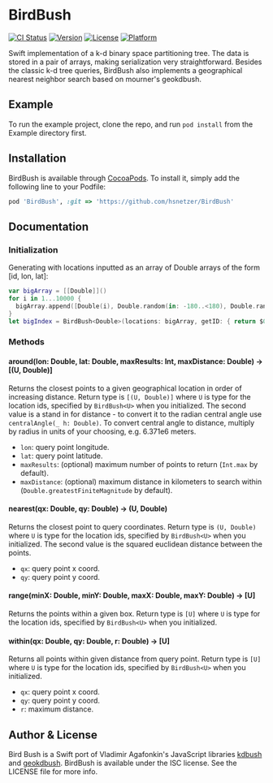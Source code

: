 # BirdBush

[![CI Status](https://img.shields.io/travis/hsnetzer@gmail.com/BirdBush.svg?style=flat)](https://travis-ci.org/hsnetzer@gmail.com/BirdBush)
[![Version](https://img.shields.io/cocoapods/v/BirdBush.svg?style=flat)](https://cocoapods.org/pods/BirdBush)
[![License](https://img.shields.io/cocoapods/l/BirdBush.svg?style=flat)](https://cocoapods.org/pods/BirdBush)
[![Platform](https://img.shields.io/cocoapods/p/BirdBush.svg?style=flat)](https://cocoapods.org/pods/BirdBush)

Swift implementation of a k-d binary space partitioning tree. The data is stored in a pair of arrays, making serialization very straightforward. Besides the classic k-d tree queries, BirdBush also implements a geographical nearest neighbor search based on mourner's geokdbush. 

## Example

To run the example project, clone the repo, and run `pod install` from the Example directory first.

## Installation

BirdBush is available through [CocoaPods](https://cocoapods.org). To install it, simply add the following line to your Podfile:

```ruby
pod 'BirdBush', :git => 'https://github.com/hsnetzer/BirdBush'
```

## Documentation

### Initialization

Generating with locations inputted as an array of Double arrays of the form [id, lon, lat]:
```swift
var bigArray = [[Double]]()
for i in 1...10000 {
  bigArray.append([Double(i), Double.random(in: -180..<180), Double.random(in: -90...90)])
}
let bigIndex = BirdBush<Double>(locations: bigArray, getID: { return $0[0] }, getX: { return $0[1] }, getY: { return $0[2] })
```  

### Methods

#### around(lon: Double, lat: Double, maxResults: Int, maxDistance: Double) -> [(U, Double)]

Returns the closest points to a given geographical location in order of increasing distance. Return type is `[(U, Double)]` where `U` is type for the location ids, specified by `BirdBush<U>` when you initialized. The second value is a stand in for distance - to convert it to the radian central angle use `centralAngle(_ h: Double)`. To convert central angle to distance, multiply by radius in units of your choosing, e.g. 6.371e6 meters. 

- `lon`: query point longitude.
- `lat`: query point latitude.
- `maxResults`: (optional) maximum number of points to return (`Int.max` by default).
- `maxDistance`: (optional) maximum distance in kilometers to search within (`Double.greatestFiniteMagnitude` by default).

#### nearest(qx: Double, qy: Double) -> (U, Double)

Returns the closest point to query coordinates. Return type is `(U, Double)` where `U` is type for the location ids, specified by `BirdBush<U>` when you initialized. The second value is the squared euclidean distance between the points. 

- `qx`: query point x coord.
- `qy`: query point y coord.

#### range(minX: Double, minY: Double, maxX: Double, maxY: Double) -> [U]

Returns the points within a given box. Return type is `[U]` where `U` is type for the location ids, specified by `BirdBush<U>` when you initialized.

#### within(qx: Double, qy: Double, r: Double) -> [U]

Returns all points within given distance from query point. Return type is `[U]` where `U` is type for the location ids, specified by `BirdBush<U>` when you initialized. 

- `qx`: query point x coord.
- `qy`: query point y coord.
- `r`: maximum distance.

## Author & License

Bird Bush is a Swift port of Vladimir Agafonkin's JavaScript libraries [kdbush](https://github.com/mourner/kdbush) and [geokdbush](https://github.com/mourner/geokdbush). BirdBush is available under the ISC license. See the LICENSE file for more info.

